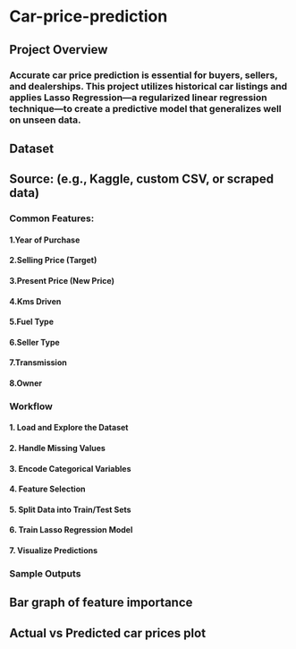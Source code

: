 # Car-price-prediction

<h2>Project Overview</h2>

<h3>Accurate car price prediction is essential for buyers, sellers, and dealerships. This project utilizes historical car listings and applies Lasso Regression—a regularized linear regression technique—to create a predictive model that generalizes well on unseen data.</h3>

<h2>Dataset</h2>

<h2>Source: (e.g., Kaggle, custom CSV, or scraped data)</h2>
<h3>Common Features:</h3>

   <h4>1.Year of Purchase</h4>
   <h4>2.Selling Price (Target)</h4>
   <h4>3.Present Price (New Price)</h4>
   <h4>4.Kms Driven</h4>
   <h4>5.Fuel Type</h4>
   <h4>6.Seller Type</h4>
   <h4>7.Transmission</h4>
   <h4>8.Owner</h4>



<h3>Workflow</h3>

<h4>1. Load and Explore the Dataset</h4>
<h4>2. Handle Missing Values</h4>
<h4>3. Encode Categorical Variables</h4>
<h4>4. Feature Selection</h4>
<h4>5. Split Data into Train/Test Sets</h4>
<h4>6. Train Lasso Regression Model</h4>
<h4>7. Visualize Predictions</h4>

<h3>Sample Outputs</h3>

<h2>Bar graph of feature importance</h2>
<h2>Actual vs Predicted car prices plot</h2>
